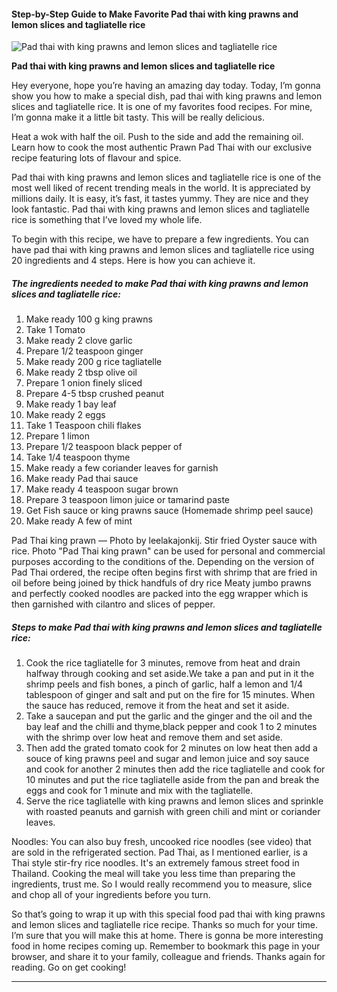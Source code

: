             

#### Step-by-Step Guide to Make Favorite Pad thai with king prawns and lemon slices and tagliatelle rice

![Pad thai with king prawns and lemon slices and tagliatelle rice](https://img-global.cpcdn.com/recipes/3862773c44b6d1ec/751x532cq70/pad-thai-with-king-prawns-and-lemon-slices-and-tagliatelle-rice-recipe-main-photo.jpg)

**Pad thai with king prawns and lemon slices and tagliatelle rice**

Hey everyone, hope you’re having an amazing day today. Today, I’m gonna show you how to make a special dish, pad thai with king prawns and lemon slices and tagliatelle rice. It is one of my favorites food recipes. For mine, I’m gonna make it a little bit tasty. This will be really delicious.

Heat a wok with half the oil. Push to the side and add the remaining oil. Learn how to cook the most authentic Prawn Pad Thai with our exclusive recipe featuring lots of flavour and spice.

Pad thai with king prawns and lemon slices and tagliatelle rice is one of the most well liked of recent trending meals in the world. It is appreciated by millions daily. It is easy, it’s fast, it tastes yummy. They are nice and they look fantastic. Pad thai with king prawns and lemon slices and tagliatelle rice is something that I’ve loved my whole life.

To begin with this recipe, we have to prepare a few ingredients. You can have pad thai with king prawns and lemon slices and tagliatelle rice using 20 ingredients and 4 steps. Here is how you can achieve it.

##### The ingredients needed to make Pad thai with king prawns and lemon slices and tagliatelle rice:

1.  Make ready 100 g king prawns
2.  Take 1 Tomato
3.  Make ready 2 clove garlic
4.  Prepare 1/2 teaspoon ginger
5.  Make ready 200 g rice tagliatelle
6.  Make ready 2 tbsp olive oil
7.  Prepare 1 onion finely sliced
8.  Prepare 4-5 tbsp crushed peanut
9.  Make ready 1 bay leaf
10.  Make ready 2 eggs
11.  Take 1 Teaspoon chili flakes
12.  Prepare 1 limon
13.  Prepare 1/2 teaspoon black pepper of
14.  Take 1/4 teaspoon thyme
15.  Make ready a few coriander leaves for garnish
16.  Make ready Pad thai sauce
17.  Make ready 4 teaspoon sugar brown
18.  Prepare 3 teaspoon limon juice or tamarind paste
19.  Get Fish sauce or king prawns sauce (Homemade shrimp peel sauce)
20.  Make ready A few of mint

Pad Thai king prawn — Photo by leelakajonkij. Stir fried Oyster sauce with rice. Photo "Pad Thai king prawn" can be used for personal and commercial purposes according to the conditions of the. Depending on the version of Pad Thai ordered, the recipe often begins first with shrimp that are fried in oil before being joined by thick handfuls of dry rice Meaty jumbo prawns and perfectly cooked noodles are packed into the egg wrapper which is then garnished with cilantro and slices of pepper.

##### Steps to make Pad thai with king prawns and lemon slices and tagliatelle rice:

1.  Cook the rice tagliatelle for 3 minutes, remove from heat and drain halfway through cooking and set aside.We take a pan and put in it the shrimp peels and fish bones, a pinch of garlic, half a lemon and 1/4 tablespoon of ginger and salt and put on the fire for 15 minutes. When the sauce has reduced, remove it from the heat and set it aside.
2.  Take a saucepan and put the garlic and the ginger and the oil and the bay leaf and the chilli and thyme,black pepper and cook 1 to 2 minutes with the shrimp over low heat and remove them and set aside.
3.  Then add the grated tomato cook for 2 minutes on low heat then add a souce of king prawns peel and sugar and lemon juice and soy sauce and cook for another 2 minutes then add the rice tagliatelle and cook for 10 minutes and put the rice tagliatelle aside from the pan and break the eggs and cook for 1 minute and mix with the tagliatelle.
4.  Serve the rice tagliatelle with king prawns and lemon slices and sprinkle with roasted peanuts and garnish with green chili and mint or coriander leaves.

Noodles: You can also buy fresh, uncooked rice noodles (see video) that are sold in the refrigerated section. Pad Thai, as I mentioned earlier, is a Thai style stir-fry rice noodles. It's an extremely famous street food in Thailand. Cooking the meal will take you less time than preparing the ingredients, trust me. So I would really recommend you to measure, slice and chop all of your ingredients before you turn.

So that’s going to wrap it up with this special food pad thai with king prawns and lemon slices and tagliatelle rice recipe. Thanks so much for your time. I’m sure that you will make this at home. There is gonna be more interesting food in home recipes coming up. Remember to bookmark this page in your browser, and share it to your family, colleague and friends. Thanks again for reading. Go on get cooking!

* * *